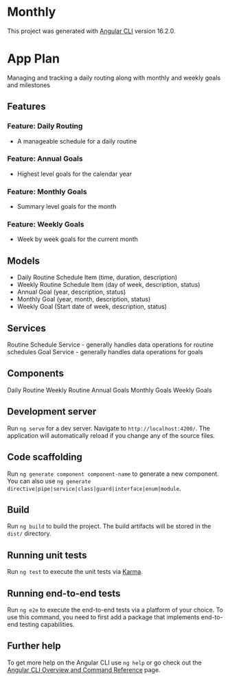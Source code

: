 # Monthly

This project was generated with [Angular CLI](https://github.com/angular/angular-cli) version 16.2.0.

# App Plan
Managing and tracking a daily routing along with monthly and weekly goals and milestones
## Features
### Feature: Daily Routing
- A manageable schedule for a daily routine

### Feature: Annual Goals
- Highest level goals for the calendar year

### Feature: Monthly Goals
- Summary level goals for the month
### Feature: Weekly Goals
- Week by week goals for the current month

## Models
- Daily Routine Schedule Item (time, duration, description)
- Weekly Routine Schedule Item (day of week, description, status)
- Annual Goal (year, description, status)
- Monthly Goal (year, month, description, status)
- Weekly Goal (Start date of week, description, status)

## Services

Routine Schedule Service - generally handles data operations for routine schedules
Goal Service - generally handles data operations for goals


## Components
Daily Routine
Weekly Routine
Annual Goals
Monthly Goals
Weekly Goals




## Development server

Run `ng serve` for a dev server. Navigate to `http://localhost:4200/`. The application will automatically reload if you change any of the source files.

## Code scaffolding

Run `ng generate component component-name` to generate a new component. You can also use `ng generate directive|pipe|service|class|guard|interface|enum|module`.

## Build

Run `ng build` to build the project. The build artifacts will be stored in the `dist/` directory.

## Running unit tests

Run `ng test` to execute the unit tests via [Karma](https://karma-runner.github.io).

## Running end-to-end tests

Run `ng e2e` to execute the end-to-end tests via a platform of your choice. To use this command, you need to first add a package that implements end-to-end testing capabilities.

## Further help

To get more help on the Angular CLI use `ng help` or go check out the [Angular CLI Overview and Command Reference](https://angular.io/cli) page.
